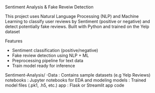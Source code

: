 Sentiment Analysis & Fake Reveiw Detection

This project uses Natural Language Processing (NLP) and Machine Learning to classify user reviews by Sentiment
(positive or negative) and detect potentially fake reviews. Built with Python and trained on the Yelp dataset

Features
- Sentiment classification (positive/negative)
- Fake review detection using NLP + ML
- Preprocessing pipeline for text data
- Train model ready for inference

Sentiment-Analysis/
-Data : Contains sample datasets (e.g Yelp Reviews)
notebooks : Jupyter notebooks for EDA and modeling
models : Trained model files (.pk1, .h5, etc.)
app : Flask or Streamlit app code

